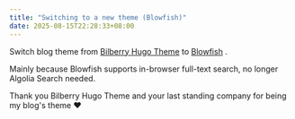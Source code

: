 ```yaml
---
title: "Switching to a new theme (Blowfish)"
date: 2025-08-15T22:28:33+08:00
---
```


Switch blog theme from [Bilberry Hugo Theme](https://github.com/Lednerb/bilberry-hugo-theme) to [Blowfish](https://github.com/nunocoracao/blowfish) .

Mainly because Blowfish supports in-browser full-text search, no longer Algolia Search needed.

Thank you Bilberry Hugo Theme and your last standing company for being my blog's theme ❤